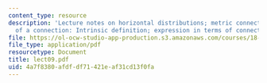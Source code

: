 ```yaml
---
content_type: resource
description: 'Lecture notes on horizontal distributions; metric connections; curvature
  of a connection: Intrinsic definition; expression in terms of connection 1-form.'
file: https://ol-ocw-studio-app-production.s3.amazonaws.com/courses/18-966-geometry-of-manifolds-spring-2007/4a7f8380afdfdf71421eaf31cd13f0fa_lect09.pdf
file_type: application/pdf
resourcetype: Document
title: lect09.pdf
uid: 4a7f8380-afdf-df71-421e-af31cd13f0fa
---
```

